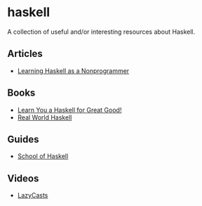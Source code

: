 # haskell

A collection of useful and/or interesting resources about Haskell.

## Articles

- [Learning Haskell as a
  Nonprogrammer](https://superginbaby.wordpress.com/2014/11/18/learning-haskell-as-a-nonprogrammer/)

## Books

- [Learn You a Haskell for Great Good!](http://learnyouahaskell.com/chapters)
- [Real World Haskell](http://book.realworldhaskell.org/read/)

## Guides

- [School of Haskell](https://www.fpcomplete.com/school)

## Videos

- [LazyCasts](https://www.youtube.com/channel/UCpMQKdt2SB4PCFl65M1pUug)
